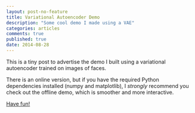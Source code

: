 ```yaml
---
layout: post-no-feature
title: Variational Autoencoder Demo
description: "Some cool demo I made using a VAE"
categories: articles
comments: true
published: true
date: 2014-08-28
---
```


This is a tiny post to advertise the demo I built using a variational
autoencoder trained on images of faces.

There is an online version, but if you have the required Python dependencies
installed (numpy and matplotlib), I _strongly_ recommend you check out the
offline demo, which is smoother and more interactive.

[Have fun!](http://vdumoulin.github.io/morphing_faces)
